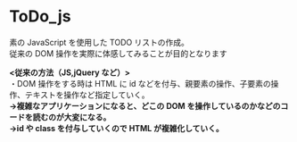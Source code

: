 # ToDo_js

素の JavaScript を使用した TODO リストの作成。    
従来の DOM 操作を実際に体感してみることが目的となります      

**<従来の方法（JS,jQuery など）>**  
・DOM 操作をする時は HTML に id などを付与、親要素の操作、子要素の操作、テキストを操作など指定していく。　  
**→複雑なアプリケーションになると、どこの DOM を操作しているのかなどのコードを読むのが大変になる。  
→id や class を付与していくので HTML が複雑化していく。**  
